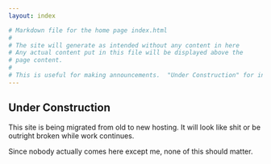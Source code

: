 ```yaml
---
layout: index

# Markdown file for the home page index.html
#
# The site will generate as intended without any content in here
# Any actual content put in this file will be displayed above the
# page content.
#
# This is useful for making announcements.  "Under Construction" for instance.
---
```


## Under Construction

This site is being migrated from old to new hosting.  It will look like
shit or be outright broken while work continues.

Since nobody actually comes here except me, none of this should matter.
